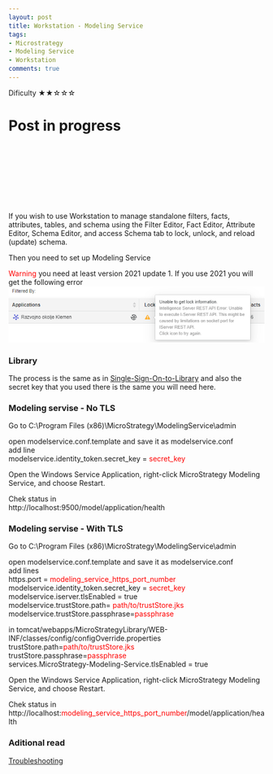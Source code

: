 ```yaml
---
layout: post
title: Workstation - Modeling Service
tags:
- Microstrategy
- Modeling Service
- Workstation
comments: true
---
```

Dificulty ★★☆☆☆




# Post in progress

<br />
<br />
<br />
<br />
<br />
<br /><br />

If you wish to use Workstation to manage standalone filters, facts, attributes, tables, and schema using the Filter Editor, Fact Editor, Attribute Editor, Schema Editor, and access Schema tab to lock, unlock, and reload (update) schema.

Then you need to set up Modeling Service

<font color='red' font-size:20px>Warning</font> you need at least version 2021 update 1. If you use 2021 you will get the following error
![2021](/img/20210518_0004/version2021.png)

### Library
The process is the same as in [Single-Sign-On-to-Library](https://kl82slo.github.io/2021/05/16/0003-MicroStrategy-Single-Sign-On-to-Library-with-Trusted-Authentication.html)
and also the secret key that you used there is the same you will need here.

### Modeling servise - No TLS
Go to C:\Program Files (x86)\MicroStrategy\ModelingService\admin

open modelservice.conf.template and save it as modelservice.conf <br />
add line <br />
modelservice.identity_token.secret_key = <font color='red'>secret_key</font>

Open the Windows Service Application, right-click MicroStrategy Modeling Service, and choose Restart.

Chek status in <br />
http://localhost:9500/model/application/health

### Modeling servise - With TLS
Go to C:\Program Files (x86)\MicroStrategy\ModelingService\admin

open modelservice.conf.template and save it as modelservice.conf <br />
add lines <br />
https.port = <font color='red'>modeling_service_https_port_number</font> <br />
modelservice.identity_token.secret_key = <font color='red'>secret_key</font> <br />
modelservice.iserver.tlsEnabled = true <br />
modelservice.trustStore.path= <font color='red'>path/to/trustStore.jks</font> <br />
modelservice.trustStore.passphrase=<font color='red'>passphrase</font>

in tomcat/webapps/MicroStrategyLibrary/WEB-INF/classes/config/configOverride.properties <br />
trustStore.path=<font color='red'>path/to/trustStore.jks</font> <br />
trustStore.passphrase=<font color='red'>passphrase</font> <br />
services.MicroStrategy-Modeling-Service.tlsEnabled = true <br />

Open the Windows Service Application, right-click MicroStrategy Modeling Service, and choose Restart.

Chek status in <br />
http://localhost:<font color='red'>modeling_service_https_port_number</font>/model/application/health

### Aditional read
[Troubleshooting](https://www2.microstrategy.com/producthelp/Current/InstallConfig/en-us/Content/modeling_service_troubleshooting.htm)

